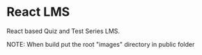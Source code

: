 # React LMS

React based Quiz  and Test Series LMS.

NOTE: When build put the root "images" directory in public folder